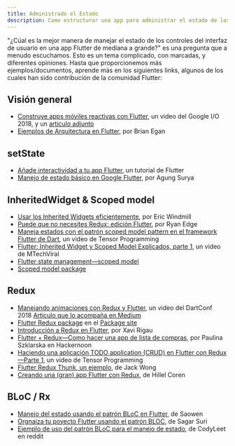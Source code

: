 ```yaml
---
title: Administrado el Estado
description: Como estructurar una app para administrar el estado de los datos que fluyen a través de ella.
---
```


"¿Cúal es la mejor manera de manejar el estado de los controles del interfaz de usuario en 
una app Flutter de mediana a grande?" es una pregunta que a menudo escuchamos.
Esto es un tema complicado, con marcadas, y diferentes opiniones.
Hasta que proporcionemos más ejemplos/documentos, aprende más en los 
siguientes links, algunos de los cuales han sido contribución de 
la comunidad Flutter:

## Visión general

* [Construye apps móviles reactivas con Flutter](https://www.youtube.com/watch?v=RS36gBEp8OI&feature=youtu.be),
  un video del Google I/O 2018, y un 
  [articulo adjunto]({{site.flutter-medium}}/build-reactive-mobile-apps-in-flutter-companion-article-13950959e381)
* [Ejemplos de Arquitectura en Flutter](http://fluttersamples.com/), por Brian Egan

## setState

* [Añade interactividad a tu app Flutter](/docs/development/ui/interactive),
  un tutorial de Flutter
* [Manejo de estado básico en Google Flutter](https://medium.com/@agungsurya/basic-state-management-in-google-flutter-6ee73608f96d),
  por Agung Surya

## InheritedWidget &amp; Scoped model

* [Usar los Inherited Widgets eficientemente](https://ericwindmill.com/posts/inherited_widget/),
  por Eric Windmill
* [Puede que no necesites Redux: edición Flutter](https://proandroiddev.com/you-might-not-need-redux-the-flutter-edition-9c11eba006d7), por Ryan Edge
* [Maneja estados con el patrón scoped model pattern en el framework Flutter de Dart](https://www.youtube.com/watch?v=-MCeWP3rgI0), un video de Tensor Programming
* [Flutter: Inherited Widget y Scoped Model Explicados, parte 1](https://www.youtube.com/watch?v=j-27MZwRbFw),
  un video de MTechViral
* [Flutter state management&mdash;scoped model](https://www.youtube.com/watch?v=Oql5bU-Uvso)
* [Scoped model package](https://pub.dartlang.org/packages/scoped_model)

## Redux

* [Manejando animaciones con Redux y Flutter](https://www.youtube.com/watch?v=9ZkLtr0Fbgk), un video del DartConf 2018 [Articulo que lo acompaña en Medium](https://medium.com/flutter-io/animation-management-with-flutter-and-flux-redux-94729e6585fa)
* [Flutter Redux package]({{site.pub}}/packages/flutter_redux) en el [Package site]({{site.pub}})
* [Introducción a Redux en Flutter](https://blog.novoda.com/introduction-to-redux-in-flutter/), por Xavi Rigau
* [Flutter + Redux&mdash;Como hacer una app de lista de compras](https://hackernoon.com/flutter-redux-how-to-make-shopping-list-app-1cd315e79b65),
  por Paulina Szklarska en Hackernoon
* [Haciendo una aplicación TODO application (CRUD) en Flutter con Redux&mdash;Parte 1](https://www.youtube.com/watch?v=Wj216eSBBWs),
  un video de Tensor Programming
* [Flutter Redux Thunk, un ejemplo](https://medium.com/flutterpub/flutter-redux-thunk-27c2f2b80a3b),
  de Jack Wong
* [Creando una (gran) app Flutter con Redux](https://hillelcoren.com/2018/06/01/building-a-large-flutter-app-with-redux/),
  de Hillel Coren

## BLoC / Rx

* [Manejo del estado usando el patrón BLoC en Flutter](https://hk.saowen.com/a/fbb6e484de022173fe85248875286060ce40d069c97420bc0be49d838e19e372), 
  de Saowen
* [Orgnaiza tu poyecto Flutter usando el patrón BLOC](https://medium.com/flutterpub/architecting-your-flutter-project-bd04e144a8f1),
  de Sagar Suri
* [Ejemplo de uso del patrón BLoC para el manejo de estado](https://www.reddit.com/r/FlutterDev/comments/9b025j/example_using_bloc_pattern_for_state_management/),
  de CodyLeet en reddit
